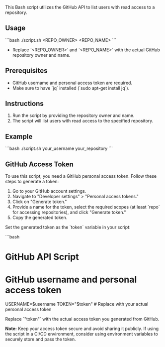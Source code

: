 This Bash script utilizes the GitHub API to list users with read access to a repository.

## Usage

\`\`\`bash
./script.sh <REPO_OWNER> <REPO_NAME>
\`\`\`

- Replace \`<REPO_OWNER>\` and \`<REPO_NAME>\` with the actual GitHub repository owner and name.

## Prerequisites

- GitHub username and personal access token are required.
- Make sure to have \`jq\` installed (\`sudo apt-get install jq\`).

## Instructions

1. Run the script by providing the repository owner and name.
2. The script will list users with read access to the specified repository.

## Example

\`\`\`bash
./script.sh your_username your_repository
\`\`\`

## GitHub Access Token

To use this script, you need a GitHub personal access token. Follow these steps to generate a token:

1. Go to your GitHub account settings.
2. Navigate to "Developer settings" > "Personal access tokens."
3. Click on "Generate token."
4. Provide a name for the token, select the required scopes (at least \`repo\` for accessing repositories), and click "Generate token."
5. Copy the generated token.

Set the generated token as the \`token\` variable in your script:

\`\`\`bash
# GitHub API Script

# GitHub username and personal access token
USERNAME=$username
TOKEN="$token"  # Replace with your actual personal access token


Replace \`"token"\` with the actual access token you generated from GitHub.

**Note:** Keep your access token secure and avoid sharing it publicly. If using the script in a CI/CD environment, consider using environment variables to securely store and pass the token.

